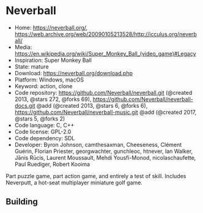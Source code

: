 # Neverball

- Home: https://neverball.org/, https://web.archive.org/web/20090105213528/http://icculus.org/neverball/
- Media: https://en.wikipedia.org/wiki/Super_Monkey_Ball_(video_game)#Legacy
- Inspiration: Super Monkey Ball
- State: mature
- Download: https://neverball.org/download.php
- Platform: Windows, macOS
- Keyword: action, clone
- Code repository: https://github.com/Neverball/neverball.git (@created 2013, @stars 272, @forks 69), https://github.com/Neverball/neverball-docs.git @add (@created 2013, @stars 6, @forks 6), https://github.com/Neverball/neverball-music.git @add (@created 2017, @stars 5, @forks 2)
- Code language: C, C++
- Code license: GPL-2.0
- Code dependency: SDL
- Developer: Byron Johnson, camthesaxman, Cheeseness, Clément Guérin, Florian Priester, georgwachter, gunchleoc, htnever, Ian Walker, Jānis Rūcis, Laurent Moussault, Mehdi Yousfi-Monod, nicolaschaufette, Paul Ruediger, Robert Kooima

Part puzzle game, part action game, and entirely a test of skill.
Includes Neverputt, a hot-seat multiplayer miniature golf game.

## Building
